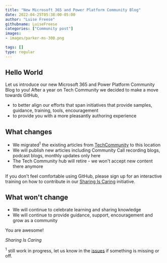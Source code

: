 ```yaml
---
title: "New Microsoft 365 and Power Platform Community Blog"
date: 2022-04-25T05:38:00-05:00
author: "Luise Freese"
githubname: LuiseFreese
categories: ["Community post"]
images:
- images/parker-ms-300.png

tags: []
type: regular
---
```




## Hello World

Let us introduce our new Microsoft 365 and Power Platform Community Blog to you! After a year on Tech Community we decided to make a move towards GitHub,  

* to better align our efforts that span initiatives that provide samples, guidance, training, tools, encouragement
* to provide you with a more pleasantly authoring experience


## What changes
 
* We migrated<sup>1</sup> the existing articles from [TechCommunity](https://techcommunity.microsoft.com/t5/microsoft-365-pnp-blog/bg-p/Microsoft365PnPBlog) to this location
* We will publish new articles including Community Call recording blogs, podcast blogs, monthly updates only here
* The Tech Community hub will retire - we won't accept new content there anymore

If you don't feel comfortable using GitHub, please sign up for an interactive training on how to contribute in our [Sharing Is Caring](https://aka.ms/sharing-is-caring) initiative.


## What won't change
 
* We will continue to celebrate learning and sharing knowledge
* We will continue to provide guidance, support, encouragement and grow as a community

You are awesome!

*Sharing Is Caring*

<sup>1</sup> still work in progress, let us know in the [issues](https://github.com/pnp/blog/issues) if something is missing or off.
